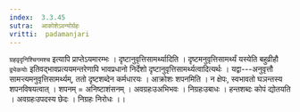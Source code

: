 ```yaml
---
index:  3.3.45
sutra:  आकोशेऽवन्योर्ग्रहः
vritti:  padamanjari
---
```


`ग्रहवृदृनिश्चिगमश्च` इत्यापि प्राप्तेऽयमारम्भः । दृष्टानुवृत्तिसामर्थ्यादिति । दृष्टमनुवृत्तिसामर्थ्यं यस्येति बहुव्रीहौ `द्व्येकयोः` इतिवद्भावप्रत्ययमन्तरेणापि भावप्रधानो निर्देशो दृष्टानुवृत्तिसामर्थ्यत्वादित्यर्थः । यद्वा---अनुवृत्तौ सामऱ्त्यमनुवृत्तिसामर्थ्यम्, ततो दृष्टशब्देन कर्मधारयः । आक्रोशः शपनमिति । न क्षेपः, स्वभावतो घञन्तस्य शपनविषयत्वात् । शपनम् = अनिष्टाशंसनम् । अवग्रहःउअभिभवः । निग्रहःउबाधः । हन्तशब्दः कोपं द्योतयति । अवग्रहःउपदस्य छेदः । निग्रहः निरोधः ।।
